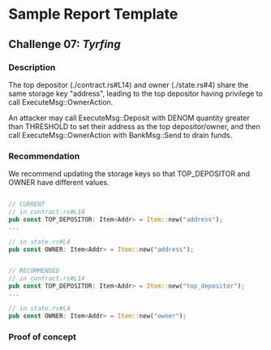 # Sample Report Template

## Challenge 07: *Tyrfing*

### Description

The top depositor (./contract.rs#L14) and owner (./state.rs#4) share the same storage key "address", leading to the top depositor having privilege to call ExecuteMsg::OwnerAction.

An attacker may call ExecuteMsg::Deposit with DENOM quantity greater than THRESHOLD to set their address as the top depositor/owner, and then call ExecuteMsg::OwnerAction with BankMsg::Send to drain funds.


### Recommendation

We recommend updating the storage keys so that TOP_DEPOSITOR and OWNER have different values.

```rust

// CURRENT
// in contract.rs#L14
pub const TOP_DEPOSITOR: Item<Addr> = Item::new("address");
...

// in state.rs#L4
pub const OWNER: Item<Addr> = Item::new("address");


// RECOMMENDED
// in contract.rs#L14
pub const TOP_DEPOSITOR: Item<Addr> = Item::new("top_depositor");
...

// in state.rs#L4
pub const OWNER: Item<Addr> = Item::new("owner");
```

### Proof of concept

```rust

```
